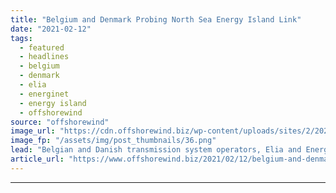 ```yaml
---
title: "Belgium and Denmark Probing North Sea Energy Island Link"
date: "2021-02-12"
tags: 
  - featured
  - headlines
  - belgium
  - denmark
  - elia
  - energinet
  - energy island
  - offshorewind
source: "offshorewind"
image_url: "https://cdn.offshorewind.biz/wp-content/uploads/sites/2/2021/02/12105005/Belgium-and-Denmark-Probing-North-Sea-Energy-Island-Link.png"
image_fp: "/assets/img/post_thumbnails/36.png"
lead: "Belgian and Danish transmission system operators, Elia and Energinet, have signed an agreement to"
article_url: "https://www.offshorewind.biz/2021/02/12/belgium-and-denmark-probing-north-sea-energy-island-link/"
---
```


---
